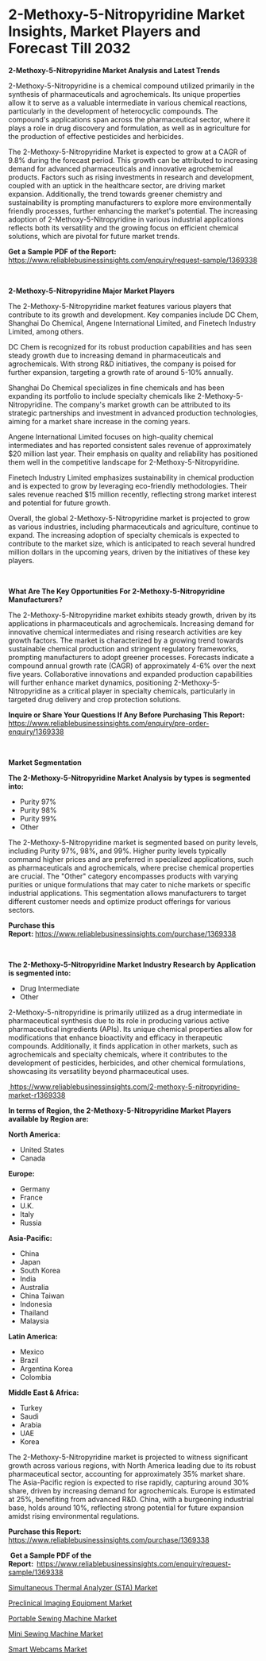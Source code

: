 <p><h1>2-Methoxy-5-Nitropyridine Market Insights, Market Players and Forecast Till 2032</h1></p><p><strong>2-Methoxy-5-Nitropyridine Market Analysis and Latest Trends</strong></p>
<p><p>2-Methoxy-5-Nitropyridine is a chemical compound utilized primarily in the synthesis of pharmaceuticals and agrochemicals. Its unique properties allow it to serve as a valuable intermediate in various chemical reactions, particularly in the development of heterocyclic compounds. The compound's applications span across the pharmaceutical sector, where it plays a role in drug discovery and formulation, as well as in agriculture for the production of effective pesticides and herbicides.</p><p>The 2-Methoxy-5-Nitropyridine Market is expected to grow at a CAGR of 9.8% during the forecast period. This growth can be attributed to increasing demand for advanced pharmaceuticals and innovative agrochemical products. Factors such as rising investments in research and development, coupled with an uptick in the healthcare sector, are driving market expansion. Additionally, the trend towards greener chemistry and sustainability is prompting manufacturers to explore more environmentally friendly processes, further enhancing the market's potential. The increasing adoption of 2-Methoxy-5-Nitropyridine in various industrial applications reflects both its versatility and the growing focus on efficient chemical solutions, which are pivotal for future market trends.</p></p>
<p><strong>Get a Sample PDF of the Report:&nbsp;</strong> <a href="https://www.reliablebusinessinsights.com/enquiry/request-sample/1369338?utm_campaign=2287&utm_medium=2&utm_source=Github&utm_content=ia&utm_term=22032025&utm_id=2-methoxy-5-nitropyridine">https://www.reliablebusinessinsights.com/enquiry/request-sample/1369338</a></p>
<p>&nbsp;</p>
<p><strong>2-Methoxy-5-Nitropyridine Major Market Players</strong></p>
<p><p>The 2-Methoxy-5-Nitropyridine market features various players that contribute to its growth and development. Key companies include DC Chem, Shanghai Do Chemical, Angene International Limited, and Finetech Industry Limited, among others. </p><p>DC Chem is recognized for its robust production capabilities and has seen steady growth due to increasing demand in pharmaceuticals and agrochemicals. With strong R&D initiatives, the company is poised for further expansion, targeting a growth rate of around 5-10% annually.</p><p>Shanghai Do Chemical specializes in fine chemicals and has been expanding its portfolio to include specialty chemicals like 2-Methoxy-5-Nitropyridine. The company's market growth can be attributed to its strategic partnerships and investment in advanced production technologies, aiming for a market share increase in the coming years.</p><p>Angene International Limited focuses on high-quality chemical intermediates and has reported consistent sales revenue of approximately $20 million last year. Their emphasis on quality and reliability has positioned them well in the competitive landscape for 2-Methoxy-5-Nitropyridine.</p><p>Finetech Industry Limited emphasizes sustainability in chemical production and is expected to grow by leveraging eco-friendly methodologies. Their sales revenue reached $15 million recently, reflecting strong market interest and potential for future growth.</p><p>Overall, the global 2-Methoxy-5-Nitropyridine market is projected to grow as various industries, including pharmaceuticals and agriculture, continue to expand. The increasing adoption of specialty chemicals is expected to contribute to the market size, which is anticipated to reach several hundred million dollars in the upcoming years, driven by the initiatives of these key players.</p></p>
<p>&nbsp;</p>
<p><strong>What Are The Key Opportunities For 2-Methoxy-5-Nitropyridine Manufacturers?</strong></p>
<p><p>The 2-Methoxy-5-Nitropyridine market exhibits steady growth, driven by its applications in pharmaceuticals and agrochemicals. Increasing demand for innovative chemical intermediates and rising research activities are key growth factors. The market is characterized by a growing trend towards sustainable chemical production and stringent regulatory frameworks, prompting manufacturers to adopt greener processes. Forecasts indicate a compound annual growth rate (CAGR) of approximately 4-6% over the next five years. Collaborative innovations and expanded production capabilities will further enhance market dynamics, positioning 2-Methoxy-5-Nitropyridine as a critical player in specialty chemicals, particularly in targeted drug delivery and crop protection solutions.</p></p>
<p><strong>Inquire or Share Your Questions If Any Before Purchasing This Report:</strong> <a href="https://www.reliablebusinessinsights.com/enquiry/pre-order-enquiry/1369338?utm_campaign=2287&utm_medium=2&utm_source=Github&utm_content=ia&utm_term=22032025&utm_id=2-methoxy-5-nitropyridine">https://www.reliablebusinessinsights.com/enquiry/pre-order-enquiry/1369338</a></p>
<p>&nbsp;</p>
<p><strong>Market Segmentation</strong></p>
<p><strong>The 2-Methoxy-5-Nitropyridine Market Analysis by types is segmented into:</strong></p>
<p><ul><li>Purity 97%</li><li>Purity 98%</li><li>Purity 99%</li><li>Other</li></ul></p>
<p><p>The 2-Methoxy-5-Nitropyridine market is segmented based on purity levels, including Purity 97%, 98%, and 99%. Higher purity levels typically command higher prices and are preferred in specialized applications, such as pharmaceuticals and agrochemicals, where precise chemical properties are crucial. The "Other" category encompasses products with varying purities or unique formulations that may cater to niche markets or specific industrial applications. This segmentation allows manufacturers to target different customer needs and optimize product offerings for various sectors.</p></p>
<p><strong>Purchase this Report:&nbsp;</strong><a href="https://www.reliablebusinessinsights.com/purchase/1369338?utm_campaign=2287&utm_medium=2&utm_source=Github&utm_content=ia&utm_term=22032025&utm_id=2-methoxy-5-nitropyridine">https://www.reliablebusinessinsights.com/purchase/1369338</a></p>
<p>&nbsp;</p>
<p><strong>The 2-Methoxy-5-Nitropyridine Market Industry Research by Application is segmented into:</strong></p>
<p><ul><li>Drug Intermediate</li><li>Other</li></ul></p>
<p><p>2-Methoxy-5-nitropyridine is primarily utilized as a drug intermediate in pharmaceutical synthesis due to its role in producing various active pharmaceutical ingredients (APIs). Its unique chemical properties allow for modifications that enhance bioactivity and efficacy in therapeutic compounds. Additionally, it finds application in other markets, such as agrochemicals and specialty chemicals, where it contributes to the development of pesticides, herbicides, and other chemical formulations, showcasing its versatility beyond pharmaceutical uses.</p></p>
<p><a href="https://www.reliablebusinessinsights.com/2-methoxy-5-nitropyridine-market-r1369338?utm_campaign=2287&utm_medium=2&utm_source=Github&utm_content=ia&utm_term=22032025&utm_id=2-methoxy-5-nitropyridine">&nbsp;https://www.reliablebusinessinsights.com/2-methoxy-5-nitropyridine-market-r1369338</a></p>
<p><strong>In terms of Region, the 2-Methoxy-5-Nitropyridine Market Players available by Region are:</strong></p>
<p>
    <p> <strong> North America: </strong>
        <ul>
            <li>United States</li>
            <li>Canada</li>
        </ul>
        </p> 
    <p> <strong> Europe: </strong>
        <ul>
            <li>Germany</li>
            <li>France</li>
            <li>U.K.</li>
            <li>Italy</li>
            <li>Russia</li>
        </ul>
        </p> 
    <p> <strong> Asia-Pacific: </strong>
        <ul>
            <li>China</li>
            <li>Japan</li>
            <li>South Korea</li>
            <li>India</li>
            <li>Australia</li>
            <li>China Taiwan</li>
            <li>Indonesia</li>
            <li>Thailand</li>
            <li>Malaysia</li>
        </ul>
        </p> 
    <p> <strong> Latin America: </strong>
        <ul>
            <li>Mexico</li>
            <li>Brazil</li>
            <li>Argentina Korea</li>
            <li>Colombia</li>
        </ul>
        </p> 
    <p> <strong> Middle East & Africa: </strong>
        <ul>
            <li>Turkey</li>
            <li>Saudi</li>
            <li>Arabia</li>
            <li>UAE</li>
            <li>Korea</li>
        </ul>
    </p>
    </p>
<p><p>The 2-Methoxy-5-Nitropyridine market is projected to witness significant growth across various regions, with North America leading due to its robust pharmaceutical sector, accounting for approximately 35% market share. The Asia-Pacific region is expected to rise rapidly, capturing around 30% share, driven by increasing demand for agrochemicals. Europe is estimated at 25%, benefiting from advanced R&D. China, with a burgeoning industrial base, holds around 10%, reflecting strong potential for future expansion amidst rising environmental regulations.</p></p>
<p><strong>Purchase this Report: </strong><a href="https://www.reliablebusinessinsights.com/purchase/1369338?utm_campaign=2287&utm_medium=2&utm_source=Github&utm_content=ia&utm_term=22032025&utm_id=2-methoxy-5-nitropyridine">https://www.reliablebusinessinsights.com/purchase/1369338</a></p>
<p>&nbsp;<strong>Get a Sample PDF of the Report:&nbsp;&nbsp;</strong><a href="https://www.reliablebusinessinsights.com/enquiry/request-sample/1369338?utm_campaign=2287&utm_medium=2&utm_source=Github&utm_content=ia&utm_term=22032025&utm_id=2-methoxy-5-nitropyridine">https://www.reliablebusinessinsights.com/enquiry/request-sample/1369338</a></p>
<p><strong></strong></p>
<p><p><a href="https://github.com/gierlravasty/Market-Research-Report-List-1/blob/main/simultaneous-thermal-analyzer-sta-market.md?utm_campaign=2287&utm_medium=2&utm_source=Github&utm_content=ia&utm_term=22032025&utm_id=2-methoxy-5-nitropyridine">Simultaneous Thermal Analyzer (STA) Market</a></p><p><a href="https://github.com/marfosamiko7/Market-Research-Report-List-1/blob/main/preclinical-imaging-equipment-market.md?utm_campaign=2287&utm_medium=2&utm_source=Github&utm_content=ia&utm_term=22032025&utm_id=2-methoxy-5-nitropyridine">Preclinical Imaging Equipment Market</a></p><p><a href="https://www.linkedin.com/pulse/portable-sewing-machine-market-trends-share-analysis-size-xp8mc?utm_campaign=2287&utm_medium=2&utm_source=Github&utm_content=ia&utm_term=22032025&utm_id=2-methoxy-5-nitropyridine">Portable Sewing Machine Market</a></p><p><a href="https://www.linkedin.com/pulse/examining-mini-sewing-machine-market-analyzing-competitors-d9lpc?utm_campaign=2287&utm_medium=2&utm_source=Github&utm_content=ia&utm_term=22032025&utm_id=2-methoxy-5-nitropyridine">Mini Sewing Machine Market</a></p><p><a href="https://www.linkedin.com/pulse/comprehensive-market-analysis-smart-webcams-trends-5x5vc?utm_campaign=2287&utm_medium=2&utm_source=Github&utm_content=ia&utm_term=22032025&utm_id=2-methoxy-5-nitropyridine">Smart Webcams Market</a></p></p>